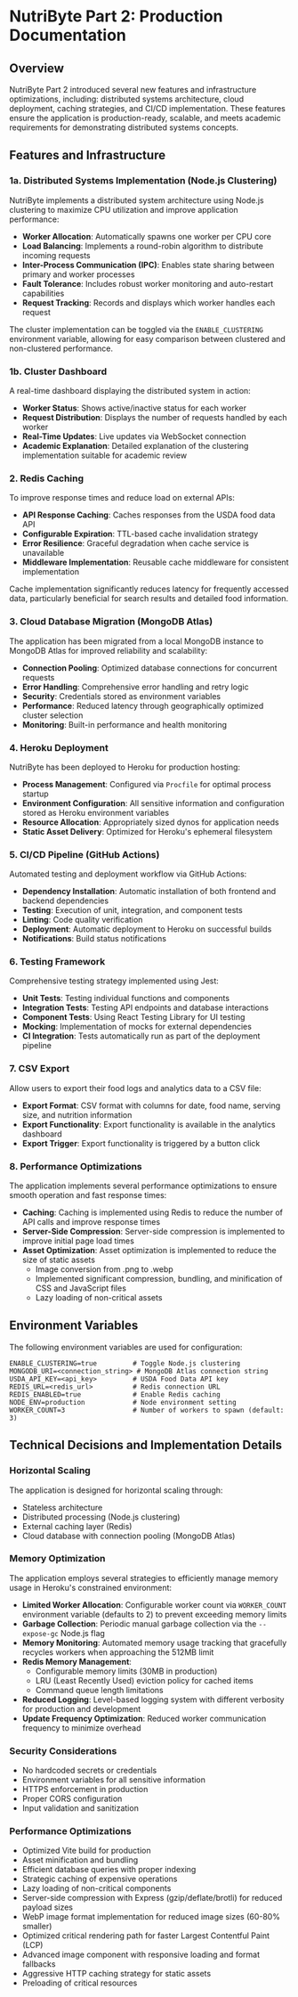 # NutriByte Part 2: Production Documentation

## Overview

NutriByte Part 2 introduced several new features and infrastructure optimizations, including: distributed systems architecture, cloud deployment, caching strategies, and CI/CD implementation. These features ensure the application is production-ready, scalable, and meets academic requirements for demonstrating distributed systems concepts.

## Features and Infrastructure

### 1a. Distributed Systems Implementation (Node.js Clustering)

NutriByte implements a distributed system architecture using Node.js clustering to maximize CPU utilization and improve application performance:

- **Worker Allocation**: Automatically spawns one worker per CPU core
- **Load Balancing**: Implements a round-robin algorithm to distribute incoming requests
- **Inter-Process Communication (IPC)**: Enables state sharing between primary and worker processes
- **Fault Tolerance**: Includes robust worker monitoring and auto-restart capabilities
- **Request Tracking**: Records and displays which worker handles each request

The cluster implementation can be toggled via the `ENABLE_CLUSTERING` environment variable, allowing for easy comparison between clustered and non-clustered performance.

### 1b. Cluster Dashboard

A real-time dashboard displaying the distributed system in action:

- **Worker Status**: Shows active/inactive status for each worker
- **Request Distribution**: Displays the number of requests handled by each worker
- **Real-Time Updates**: Live updates via WebSocket connection
- **Academic Explanation**: Detailed explanation of the clustering implementation suitable for academic review

### 2. Redis Caching

To improve response times and reduce load on external APIs:

- **API Response Caching**: Caches responses from the USDA food data API
- **Configurable Expiration**: TTL-based cache invalidation strategy
- **Error Resilience**: Graceful degradation when cache service is unavailable
- **Middleware Implementation**: Reusable cache middleware for consistent implementation

Cache implementation significantly reduces latency for frequently accessed data, particularly beneficial for search results and detailed food information.

### 3. Cloud Database Migration (MongoDB Atlas)

The application has been migrated from a local MongoDB instance to MongoDB Atlas for improved reliability and scalability:

- **Connection Pooling**: Optimized database connections for concurrent requests
- **Error Handling**: Comprehensive error handling and retry logic
- **Security**: Credentials stored as environment variables
- **Performance**: Reduced latency through geographically optimized cluster selection
- **Monitoring**: Built-in performance and health monitoring

### 4. Heroku Deployment

NutriByte has been deployed to Heroku for production hosting:

- **Process Management**: Configured via `Procfile` for optimal process startup
- **Environment Configuration**: All sensitive information and configuration stored as Heroku environment variables
- **Resource Allocation**: Appropriately sized dynos for application needs
- **Static Asset Delivery**: Optimized for Heroku's ephemeral filesystem

### 5. CI/CD Pipeline (GitHub Actions)

Automated testing and deployment workflow via GitHub Actions:

- **Dependency Installation**: Automatic installation of both frontend and backend dependencies
- **Testing**: Execution of unit, integration, and component tests
- **Linting**: Code quality verification
- **Deployment**: Automatic deployment to Heroku on successful builds
- **Notifications**: Build status notifications

### 6. Testing Framework

Comprehensive testing strategy implemented using Jest:

- **Unit Tests**: Testing individual functions and components
- **Integration Tests**: Testing API endpoints and database interactions
- **Component Tests**: Using React Testing Library for UI testing
- **Mocking**: Implementation of mocks for external dependencies
- **CI Integration**: Tests automatically run as part of the deployment pipeline

### 7. CSV Export

Allow users to export their food logs and analytics data to a CSV file:

- **Export Format**: CSV format with columns for date, food name, serving size, and nutrition information
- **Export Functionality**: Export functionality is available in the analytics dashboard
- **Export Trigger**: Export functionality is triggered by a button click

### 8. Performance Optimizations

The application implements several performance optimizations to ensure smooth operation and fast response times:

- **Caching**: Caching is implemented using Redis to reduce the number of API calls and improve response times
- **Server-Side Compression**: Server-side compression is implemented to improve initial page load times
- **Asset Optimization**: Asset optimization is implemented to reduce the size of static assets
    - Image conversion from .png to .webp
    - Implemented significant compression, bundling, and minification of CSS and JavaScript files
    - Lazy loading of non-critical assets

## Environment Variables

The following environment variables are used for configuration:

```
ENABLE_CLUSTERING=true         # Toggle Node.js clustering
MONGODB_URI=<connection_string> # MongoDB Atlas connection string
USDA_API_KEY=<api_key>         # USDA Food Data API key
REDIS_URL=<redis_url>          # Redis connection URL
REDIS_ENABLED=true             # Enable Redis caching
NODE_ENV=production            # Node environment setting
WORKER_COUNT=3                 # Number of workers to spawn (default: 3)
```

## Technical Decisions and Implementation Details

### Horizontal Scaling

The application is designed for horizontal scaling through:
- Stateless architecture
- Distributed processing (Node.js clustering)
- External caching layer (Redis)
- Cloud database with connection pooling (MongoDB Atlas)

### Memory Optimization

The application employs several strategies to efficiently manage memory usage in Heroku's constrained environment:

- **Limited Worker Allocation**: Configurable worker count via `WORKER_COUNT` environment variable (defaults to 2) to prevent exceeding memory limits
- **Garbage Collection**: Periodic manual garbage collection via the `--expose-gc` Node.js flag
- **Memory Monitoring**: Automated memory usage tracking that gracefully recycles workers when approaching the 512MB limit
- **Redis Memory Management**: 
  - Configurable memory limits (30MB in production)
  - LRU (Least Recently Used) eviction policy for cached items
  - Command queue length limitations
- **Reduced Logging**: Level-based logging system with different verbosity for production and development
- **Update Frequency Optimization**: Reduced worker communication frequency to minimize overhead

### Security Considerations

- No hardcoded secrets or credentials
- Environment variables for all sensitive information
- HTTPS enforcement in production
- Proper CORS configuration
- Input validation and sanitization

### Performance Optimizations

- Optimized Vite build for production
- Asset minification and bundling
- Efficient database queries with proper indexing
- Strategic caching of expensive operations
- Lazy loading of non-critical components
- Server-side compression with Express (gzip/deflate/brotli) for reduced payload sizes
- WebP image format implementation for reduced image sizes (60-80% smaller)
- Optimized critical rendering path for faster Largest Contentful Paint (LCP)
- Advanced image component with responsive loading and format fallbacks
- Aggressive HTTP caching strategy for static assets
- Preloading of critical resources
